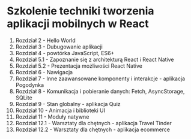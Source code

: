 # Szkolenie techniki tworzenia aplikacji mobilnych w React

1. Rozdział 2 - Hello World
2. Rozdział 3 - Dubugowanie aplikacji
3. Rozdział 4 - powtórka JavaScript, ES6+
4. Rozdział 5.1 - Zapoznanie się z architekturą React i React Native
5. Rozdział 5.2 - Prezentacja możliwości React Native
6. Rozdział 6 - Nawigacja
7. Rozdział 7 - Inne zaawansowane komponenty i interakcje - aplikacja Pogodynka
8. Rozdział 8 - Komunikacja i pobieranie danych: Fetch, AsyncStorage, SQLite
9. Rozdział 9 - Stan globalny - aplikacja Quiz
10. Rozdział 10 - Animacja i biblioteki UI
11. Rozdział 11 - Moduły natywne
12. Rozdział 12.1 - Warsztaty dla chętnych  - aplikacja Travel Tinder
13. Rozdział 12.2 - Warsztaty dla chętnych  - aplikacja ecommerce
